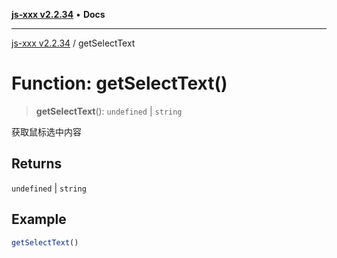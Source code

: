 [**js-xxx v2.2.34**](../README.md) • **Docs**

***

[js-xxx v2.2.34](../README.md) / getSelectText

# Function: getSelectText()

> **getSelectText**(): `undefined` \| `string`

获取鼠标选中内容

## Returns

`undefined` \| `string`

## Example

```ts
getSelectText()
```
